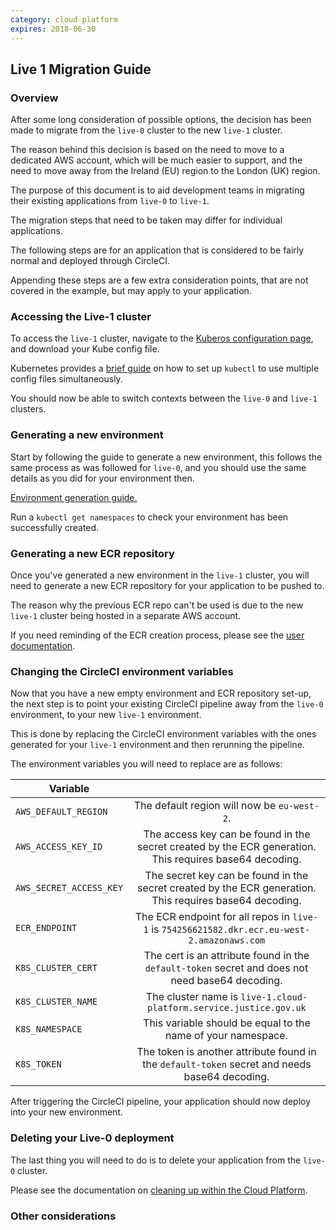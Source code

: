 ```yaml
---
category: cloud-platform
expires: 2018-06-30
---
```

## Live 1 Migration Guide

### Overview

After some long consideration of possible options, the decision has been made to migrate from the `live-0` cluster to the new `live-1` cluster.

The reason behind this decision is based on the need to move to a dedicated AWS account, which will be much easier to support, and the need to move away from the Ireland (EU) region to the London (UK) region.

The purpose of this document is to aid development teams in migrating their existing applications from `live-0` to `live-1`.

The migration steps that need to be taken may differ for individual applications. 

The following steps are for an application that is considered to be fairly normal and deployed through CircleCI.

Appending these steps are a few extra consideration points, that are not covered in the example, but may apply to your application.

### Accessing the Live-1 cluster

To access the `live-1` cluster, navigate to the [Kuberos configuration page](https://login.apps.live-1.cloud-platform.service.justice.gov.uk), and download your Kube config file.

Kubernetes provides a [brief guide](https://kubernetes.io/docs/tasks/access-application-cluster/configure-access-multiple-clusters/#set-the-kubeconfig-environment-variable) on how to set up `kubectl` to use multiple config files simultaneously.

You should now be able to switch contexts between the `live-0` and `live-1` clusters.

### Generating a new environment

Start by following the guide to generate a new environment, this follows the same process as was followed for `live-0`, and you should use the same details as you did for your environment then.

[Environment generation guide.](tasks.html#create-an-environment)

Run a `kubectl get namespaces` to check your environment has been successfully created.

### Generating a new ECR repository

Once you've generated a new environment in the `live-1` cluster, you will need to generate a new ECR repository for your application to be pushed to. 

The reason why the previous ECR repo can't be used is due to the new `live-1` cluster being hosted in a separate AWS account. 

If you need reminding of the ECR creation process, please see the [user documentation](tasks.html#creating-an-ecr-repository).

### Changing the CircleCI environment variables

Now that you have a new empty environment and ECR repository set-up, the next step is to point your existing CircleCI pipeline away from the `live-0` environment, to your new `live-1` environment.

This is done by replacing the CircleCI environment variables with the ones generated for your `live-1` environment and then rerunning the pipeline.

The environment variables you will need to replace are as follows:

| Variable   |            |
|----------|:-------------:|
| `AWS_DEFAULT_REGION` |  The default region will now be `eu-west-2`. |
| `AWS_ACCESS_KEY_ID` | The access key can be found in the secret created by the ECR generation. This requires base64 decoding.   |
| `AWS_SECRET_ACCESS_KEY` |  The secret key can be found in the secret created by the ECR generation. This requires base64 decoding. |
| `ECR_ENDPOINT` |    The ECR endpoint for all repos in `live-1` is `754256621582.dkr.ecr.eu-west-2.amazonaws.com`   |
| `K8S_CLUSTER_CERT` |  The cert is an attribute found in the `default-token` secret and does not need base64 decoding. |
| `K8S_CLUSTER_NAME` |    The cluster name is `live-1.cloud-platform.service.justice.gov.uk`  |
| `K8S_NAMESPACE` |  This variable should be equal to the name of your namespace. |
| `K8S_TOKEN` |    The token is another attribute found in the `default-token` secret and needs base64 decoding.   |

After triggering the CircleCI pipeline, your application should now deploy into your new environment. 

### Deleting your Live-0 deployment

The last thing you will need to do is to delete your application from the `live-0` cluster.

Please see the documentation on [cleaning up within the Cloud Platform](archive.html#cleaning-up).

### Other considerations 